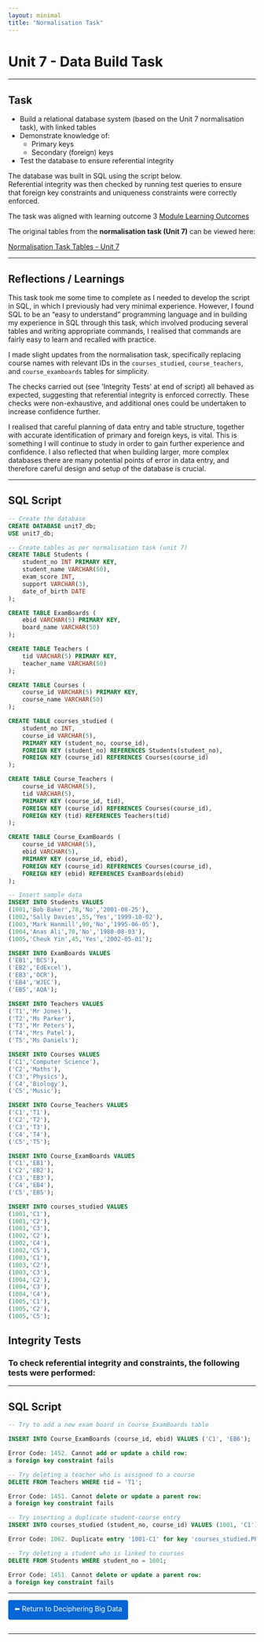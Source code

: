 ```yaml
---
layout: minimal
title: "Normalisation Task"
---
```



#  Unit 7 - Data Build Task 

---

## Task

- Build a relational database system (based on the Unit 7 normalisation task), with linked tables  
- Demonstrate knowledge of:
  - Primary keys  
  - Secondary (foreign) keys  
- Test the database to ensure referential integrity  

The database was built in SQL using the script below.  
Referential integrity was then checked by running test queries to ensure that foreign key constraints and uniqueness constraints were correctly enforced.  

The task was aligned with learning outcome 3
[Module Learning Outcomes](https://sjackson-ds25.github.io/DecipheringBigData/LearningObjectives.html)


The original tables from the **normalisation task (Unit 7)** can be viewed here:  

[Normalisation Task Tables - Unit 7](https://sjackson-ds25.github.io/DecipheringBigData/normalisationunit7.html)


---


## Reflections / Learnings

This task took me some time to complete as I needed to develop the script in SQL, in which I previously had very minimal experience. However, I found SQL to be an “easy to understand” programming language and in building my experience in SQL through this task, which involved producing several tables and writing appropriate commands, I realised that commands are fairly easy to learn and recalled with practice.  

I made slight updates from the normalisation task, specifically replacing course names with relevant IDs in the `courses_studied`, `course_teachers`, and `course_examboards` tables for simplicity.  

The checks carried out (see 'Integrity Tests' at end of script) all behaved as expected, suggesting that referential integrity is enforced correctly. These checks were non-exhaustive, and additional ones could be undertaken to increase confidence further.  

I realised that careful planning of data entry and table structure, together with accurate identification of primary and foreign keys, is vital. This is something I will continue to study in order to gain further experience and confidence. I also reflected that when building larger, more complex databases there are many potential points of error in data entry, and therefore careful design and setup of the database is crucial.  

---

## SQL Script

```sql
-- Create the database
CREATE DATABASE unit7_db;
USE unit7_db;

-- Create tables as per normalisation task (unit 7)
CREATE TABLE Students (
    student_no INT PRIMARY KEY,
    student_name VARCHAR(50),
    exam_score INT,
    support VARCHAR(3),
    date_of_birth DATE
);

CREATE TABLE ExamBoards (
    ebid VARCHAR(5) PRIMARY KEY,
    board_name VARCHAR(50)
);

CREATE TABLE Teachers (
    tid VARCHAR(5) PRIMARY KEY,
    teacher_name VARCHAR(50)
);

CREATE TABLE Courses (
    course_id VARCHAR(5) PRIMARY KEY,
    course_name VARCHAR(50)
);

CREATE TABLE courses_studied (
    student_no INT,
    course_id VARCHAR(5),
    PRIMARY KEY (student_no, course_id),
    FOREIGN KEY (student_no) REFERENCES Students(student_no),
    FOREIGN KEY (course_id) REFERENCES Courses(course_id)
);

CREATE TABLE Course_Teachers (
    course_id VARCHAR(5),
    tid VARCHAR(5),
    PRIMARY KEY (course_id, tid),
    FOREIGN KEY (course_id) REFERENCES Courses(course_id),
    FOREIGN KEY (tid) REFERENCES Teachers(tid)
);

CREATE TABLE Course_ExamBoards (
    course_id VARCHAR(5),
    ebid VARCHAR(5),
    PRIMARY KEY (course_id, ebid),
    FOREIGN KEY (course_id) REFERENCES Courses(course_id),
    FOREIGN KEY (ebid) REFERENCES ExamBoards(ebid)
);

-- Insert sample data
INSERT INTO Students VALUES
(1001,'Bob Baker',78,'No','2001-08-25'),
(1002,'Sally Davies',55,'Yes','1999-10-02'),
(1003,'Mark Hanmill',90,'No','1995-06-05'),
(1004,'Anas Ali',70,'No','1980-08-03'),
(1005,'Cheuk Yin',45,'Yes','2002-05-01');

INSERT INTO ExamBoards VALUES
('EB1','BCS'),
('EB2','EdExcel'),
('EB3','OCR'),
('EB4','WJEC'),
('EB5','AQA');

INSERT INTO Teachers VALUES
('T1','Mr Jones'),
('T2','Ms Parker'),
('T3','Mr Peters'),
('T4','Mrs Patel'),
('T5','Ms Daniels');

INSERT INTO Courses VALUES
('C1','Computer Science'),
('C2','Maths'),
('C3','Physics'),
('C4','Biology'),
('C5','Music');

INSERT INTO Course_Teachers VALUES
('C1','T1'),
('C2','T2'),
('C3','T3'),
('C4','T4'),
('C5','T5');

INSERT INTO Course_ExamBoards VALUES
('C1','EB1'),
('C2','EB2'),
('C3','EB3'), 
('C4','EB4'),
('C5','EB5');

INSERT INTO courses_studied VALUES
(1001,'C1'),
(1001,'C2'),
(1001,'C3'),
(1002,'C2'),
(1002,'C4'),
(1002,'C5'),
(1003,'C1'),
(1003,'C2'),
(1003,'C3'),
(1004,'C2'),
(1004,'C3'),
(1004,'C4'),
(1005,'C1'),
(1005,'C2'),
(1005,'C5');

```

## Integrity Tests

### To check referential integrity and constraints, the following tests were performed:

---

## SQL Script

```sql
-- Try to add a new exam board in Course_ExamBoards table

INSERT INTO Course_ExamBoards (course_id, ebid) VALUES ('C1', 'EB6');

Error Code: 1452. Cannot add or update a child row:
a foreign key constraint fails

-- Try deleting a teacher who is assigned to a course
DELETE FROM Teachers WHERE tid = 'T1';

Error Code: 1451. Cannot delete or update a parent row:
a foreign key constraint fails

-- Try inserting a duplicate student-course entry
INSERT INTO courses_studied (student_no, course_id) VALUES (1001, 'C1');

Error Code: 1062. Duplicate entry '1001-C1' for key 'courses_studied.PRIMARY'

-- Try deleting a student who is linked to courses
DELETE FROM Students WHERE student_no = 1001;

Error Code: 1451. Cannot delete or update a parent row:
a foreign key constraint fails

```

<hr>

<a href="https://sjackson-ds25.github.io/DecipheringBigData/Landing%20page.html" style="display:inline-block; padding:8px 12px; background-color:#0366d6; color:white; text-decoration:none; border-radius:4px; margin-bottom:1em;">⬅️ Return to Deciphering Big Data</a>

<hr>


